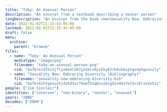 ```yaml
---
title: "Toby: An Asexual Person"
description: "An excerpt from a textbook describing a neuter person"
longDescription: "An excerpt from the book <em>Sexuality Now: Embracing Diversity</em>, which describes Toby (Jim Sinclair) as neuter and asexual"
date: 2022-01-02T21:15:43-05:00
lastmod: 2022-01-02T21:15:43-05:00
draft: false
menu:
  archive:
    parent: "browse"
files:
  - name: "Toby: An Asexual Person"
    mediaType: "image/png"
    filename: "toby-an-asexual-person.png"
    cid: "bafkreidf5i5jflyx6e4lnk7y2ebrv6yz2ky62rh6vkmiptqvnphgsoxzly"
  - name: "Sexuality Now: Embracing Diversity (Bibliography)"
    filename: "sexuality-now-embracing-diversity.bib"
    cid: "bafkreihtgeuushj4zbd3ur74amf5oq6sv2esgdin44z7el5ci6rzvosh2i"
people: ["Jim Sinclair"]
identities: ["intersex", "non-binary", "neuter", "asexual"]
years: "2006"
decades: ["2000"]
---
```

